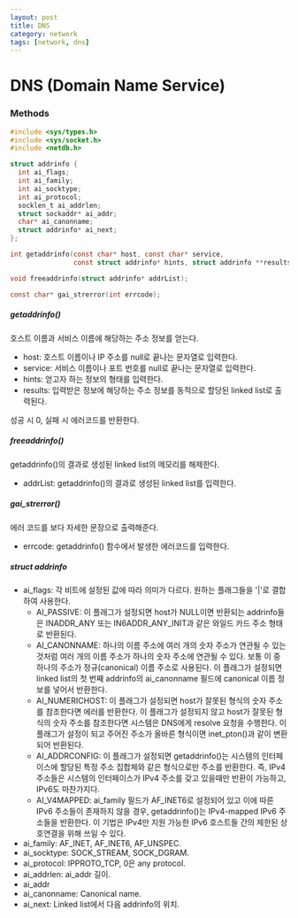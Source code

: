 ```yaml
---
layout: post
title: DNS
category: network
tags: [network, dns]
---
```




# DNS (Domain Name Service)

### Methods

```c
#include <sys/types.h>
#include <sys/socket.h>
#include <netdb.h>

struct addrinfo {
  int ai_flags;
  int ai_family;
  int ai_socktype;
  int ai_protocol;
  socklen_t ai_addrlen;
  struct sockaddr* ai_addr;
  char* ai_canonname;
  struct addrinfo* ai_next;
};

int getaddrinfo(const char* host, const char* service, 
                const struct addrinfo* hints, struct addrinfo **results);

void freeaddrinfo(struct addrinfo* addrList);

const char* gai_strerror(int errcode);
```

##### getaddrinfo()

호스트 이름과 서비스 이름에 해당하는 주소 정보를 얻는다.

- host: 호스트 이름이나 IP 주소를 null로 끝나는 문자열로 입력한다.
- service: 서비스 이름이나 포트 번호를 null로 끝나는 문자열로 입력한다.
- hints: 얻고자 하는 정보의 형태를 입력한다.
- results: 입력받은 정보에 해당하는 주소 정보를 동적으로 할당된 linked list로 출력된다.

성공 시 0, 실패 시 에러코드를 반환한다.

##### freeaddrinfo()

getaddrinfo()의 결과로 생성된 linked list의 메모리를 해제한다.

- addrList: getaddrinfo()의 결과로 생성된 linked list를 입력한다.

##### gai_strerror()

에러 코드를 보다 자세한 문장으로 출력해준다.

- errcode: getaddrinfo() 함수에서 발생한 에러코드를 입력한다.

##### struct addrinfo

- ai_flags: 각 비트에 설정된 값에 따라 의미가 다르다. 원하는 플래그들을 '|'로 결합하여 사용한다.
  - AI_PASSIVE: 이 플래그가 설정되면 host가 NULL이면 반환되는 addrinfo들은 INADDR_ANY 또는 IN6ADDR_ANY_INIT과 같은 와일드 카드 주소 형태로 반환된다.
  - AI_CANONNAME: 하나의 이름 주소에 여러 개의 숫자 주소가 연관될 수 있는 것처럼 여러 개의 이름 주소가 하나의 숫자 주소에 연관될 수 있다. 보통 이 중 하나의 주소가 정규(canonical) 이름 주소로 사용된다. 이 플래그가 설정되면 linked list의 첫 번째 addrinfo의 ai_canonname 필드에 canonical 이름 정보를 넣어서 반환한다.
  - AI_NUMERICHOST: 이 플래그가 설정되면 host가 잘못된 형식의 숫자 주소를 참조한다면 에러를 반환한다. 이 플래그가 설정되지 않고 host가 잘못된 형식의 숫자 주소를 참조한다면 시스템은 DNS에게 resolve 요청을 수행한다. 이 플래그가 설정이 되고 주어진 주소가 올바른 형식이면 inet_pton()과 같이 변환되어 반환된다.
  - AI_ADDRCONFIG: 이 플래그가 설정되면 getaddrinfo()는 시스템의 인터페이스에 할당된 특정 주소 집합체와 같은 형식으로만 주소를 반환한다. 즉, IPv4 주소들은 시스템의 인터페이스가 IPv4 주소를 갖고 있을때만 반환이 가능하고, IPv6도 마찬가지다.
  - AI_V4MAPPED: ai_family 필드가 AF_INET6로 설정되어 있고 이에 따른 IPv6 주소들이 존재하지 않을 경우, getaddrinfo()는 IPv4-mapped IPv6 주소들을 반환한다. 이 기법은 IPv4만 지원 가능한 IPv6 호스트들 간의 제한된 상호연결을 위해 쓰일 수 있다.
- ai_family: AF_INET, AF_INET6, AF_UNSPEC.
- ai_socktype: SOCK_STREAM, SOCK_DGRAM.
- ai_protocol: IPPROTO_TCP, 0은 any protocol.
- ai_addrlen: ai_addr 길이.
- ai_addr
- ai_canonname: Canonical name.
- ai_next: Linked list에서 다음 addrinfo의 위치.

